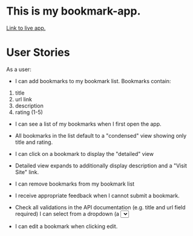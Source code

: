 # This is my bookmark-app.

[Link to live app.](https://thinkful-ei-tiger.github.io/bookmark-app-yefenny/)

# User Stories

As a user:

- I can add bookmarks to my bookmark list. Bookmarks contain:

1. title
1. url link
1. description
1. rating (1-5)

- I can see a list of my bookmarks when I first open the app.

- All bookmarks in the list default to a "condensed" view showing only title and rating.

- I can click on a bookmark to display the "detailed" view

- Detailed view expands to additionally display description and a "Visit Site" link.

- I can remove bookmarks from my bookmark list

- I receive appropriate feedback when I cannot submit a bookmark.

- Check all validations in the API documentation (e.g. title and url field required)
  I can select from a dropdown (a <select> element) a "minimum rating" to filter the list by all bookmarks rated at or above the chosen selection.

- I can edit a bookmark when clicking edit.
